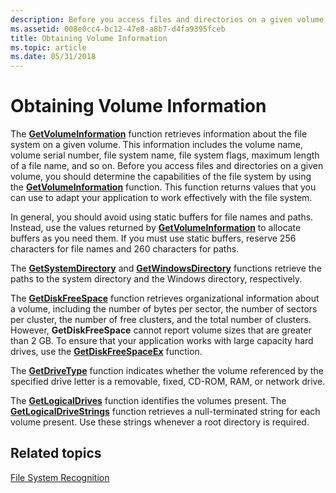 ```yaml
---
description: Before you access files and directories on a given volume, you should determine the capabilities of the file system by using the GetVolumeInformation function.
ms.assetid: 008e0cc4-bc12-47e8-a8b7-d4fa9395fceb
title: Obtaining Volume Information
ms.topic: article
ms.date: 05/31/2018
---
```


# Obtaining Volume Information

The [**GetVolumeInformation**](/windows/desktop/api/FileAPI/nf-fileapi-getvolumeinformationa) function retrieves information about the file system on a given volume. This information includes the volume name, volume serial number, file system name, file system flags, maximum length of a file name, and so on. Before you access files and directories on a given volume, you should determine the capabilities of the file system by using the [**GetVolumeInformation**](/windows/desktop/api/FileAPI/nf-fileapi-getvolumeinformationa) function. This function returns values that you can use to adapt your application to work effectively with the file system.

In general, you should avoid using static buffers for file names and paths. Instead, use the values returned by [**GetVolumeInformation**](/windows/desktop/api/FileAPI/nf-fileapi-getvolumeinformationa) to allocate buffers as you need them. If you must use static buffers, reserve 256 characters for file names and 260 characters for paths.

The [**GetSystemDirectory**](/windows/desktop/api/sysinfoapi/nf-sysinfoapi-getsystemdirectorya) and [**GetWindowsDirectory**](/windows/desktop/api/sysinfoapi/nf-sysinfoapi-getwindowsdirectorya) functions retrieve the paths to the system directory and the Windows directory, respectively.

The [**GetDiskFreeSpace**](/windows/desktop/api/FileAPI/nf-fileapi-getdiskfreespacea) function retrieves organizational information about a volume, including the number of bytes per sector, the number of sectors per cluster, the number of free clusters, and the total number of clusters. However, **GetDiskFreeSpace** cannot report volume sizes that are greater than 2 GB. To ensure that your application works with large capacity hard drives, use the [**GetDiskFreeSpaceEx**](/windows/desktop/api/FileAPI/nf-fileapi-getdiskfreespaceexa) function.

The [**GetDriveType**](/windows/desktop/api/FileAPI/nf-fileapi-getdrivetypea) function indicates whether the volume referenced by the specified drive letter is a removable, fixed, CD-ROM, RAM, or network drive.

The [**GetLogicalDrives**](/windows/desktop/api/FileAPI/nf-fileapi-getlogicaldrives) function identifies the volumes present. The [**GetLogicalDriveStrings**](/windows/desktop/api/FileAPI/nf-fileapi-getlogicaldrivestringsw) function retrieves a null-terminated string for each volume present. Use these strings whenever a root directory is required.

## Related topics

<dl> <dt>

[File System Recognition](file-system-recognition.md)
</dt> </dl>

 

 
